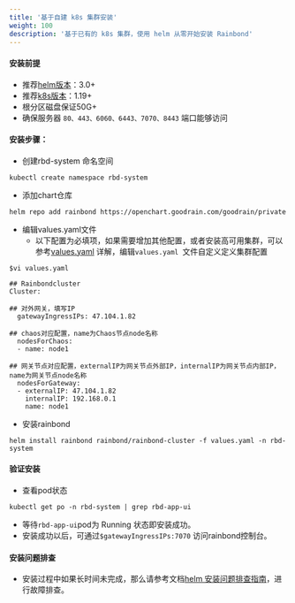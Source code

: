 ```yaml
---
title: '基于自建 k8s 集群安装'
weight: 100
description: '基于已有的 k8s 集群，使用 helm 从零开始安装 Rainbond'
---
```


#### 安装前提

- 推荐[helm版本](https://helm.sh/docs/intro/install/)：3.0+
- 推荐[k8s版本](https://kubernetes.io/)：1.19+
- 根分区磁盘保证50G+
- 确保服务器 `80、443、6060、6443、7070、8443` 端口能够访问

#### 安装步骤：

- 创建rbd-system 命名空间

```
kubectl create namespace rbd-system
```

- 添加chart仓库

```
helm repo add rainbond https://openchart.goodrain.com/goodrain/private
```

- 编辑values.yaml文件
  - 以下配置为必填项，如果需要增加其他配置，或者安装高可用集群，可以参考[values.yaml](/docs/user-operations/deploy/install-with-helm/vaules-config/) 详解，编辑``` values.yaml  ```文件自定义定义集群配置

```
$vi values.yaml

## Rainbondcluster
Cluster:

## 对外网关，填写IP
  gatewayIngressIPs: 47.104.1.82

## chaos对应配置，name为Chaos节点node名称
  nodesForChaos:
  - name: node1
  
## 网关节点对应配置，externalIP为网关节点外部IP，internalIP为网关节点内部IP，name为网关节点node名称
  nodesForGateway:
  - externalIP: 47.104.1.82
    internalIP: 192.168.0.1
    name: node1
```

- 安装rainbond

```
helm install rainbond rainbond/rainbond-cluster -f values.yaml -n rbd-system
```

#### 验证安装

- 查看pod状态

```
kubectl get po -n rbd-system | grep rbd-app-ui
```

- 等待``` rbd-app-ui ```pod为 Running 状态即安装成功。
- 安装成功以后，可通过`` $gatewayIngressIPs:7070 `` 访问rainbond控制台。

#### 安装问题排查

- 安装过程中如果长时间未完成，那么请参考文档[helm 安装问题排查指南](/docs/user-operations/deploy/install-troubleshoot/helm-install-troubleshoot.md)，进行故障排查。


